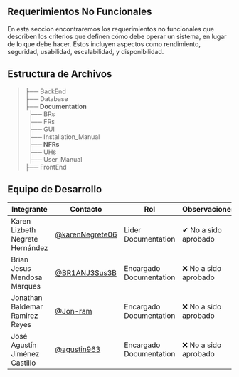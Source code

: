 ## Requerimientos No Funcionales

En esta seccion encontraremos los requerimientos no funcionales que describen los criterios que definen cómo debe operar un sistema, en lugar de lo que debe hacer. Estos incluyen aspectos como rendimiento, seguridad, usabilidad, escalabilidad, y disponibilidad.


## Estructura de Archivos

>├── BackEnd <br>
>├── Database <br>
>**├── Documentation** <br>
>&nbsp;&nbsp;├── BRs <br>
>&nbsp;&nbsp;├── FRs <br>
>&nbsp;&nbsp;├── GUI <br>
>&nbsp;&nbsp;├── Installation_Manual <br>
>&nbsp;&nbsp;**├── NFRs**  <br>
>&nbsp;&nbsp;├── UHs  <br>
>&nbsp;&nbsp;├── User_Manual  <br>
>├── FrontEnd   <br>


## Equipo de Desarrollo
|Integrante|Contacto|Rol|Observaciones|
|----------|-------|---|-------------|
| Karen Lizbeth Negrete Hernández|[@karenNegrete06](https://github.com/karenNegrete06)|Lider Documentation|✔ No a sido aprobado
| Brian Jesus Mendosa Marques|[@BR1ANJ3Sus3B](https://github.com/BR1ANJ3Sus3B)|Encargado Documentation|❌ No a sido aprobado
| Jonathan Baldemar Ramirez Reyes|[@Jon-ram](https://github.com/Jon-ram)|Encargado Documentation|❌ No a sido aprobado
| José Agustín Jiménez Castillo|[@agustin963](https://github.com/agustin963)|Encargado Documentation|❌ No a sido aprobado
